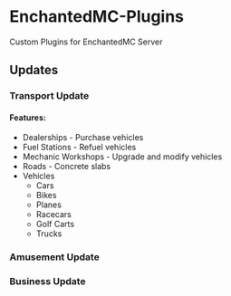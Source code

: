 # EnchantedMC-Plugins

Custom Plugins for EnchantedMC Server

## Updates

### Transport Update
#### Features:
- Dealerships            - Purchase vehicles
- Fuel Stations          - Refuel vehicles
- Mechanic Workshops     - Upgrade and modify vehicles
- Roads                  - Concrete slabs
- Vehicles
  - Cars
  - Bikes
  - Planes
  - Racecars
  - Golf Carts
  - Trucks

### Amusement Update

### Business Update
